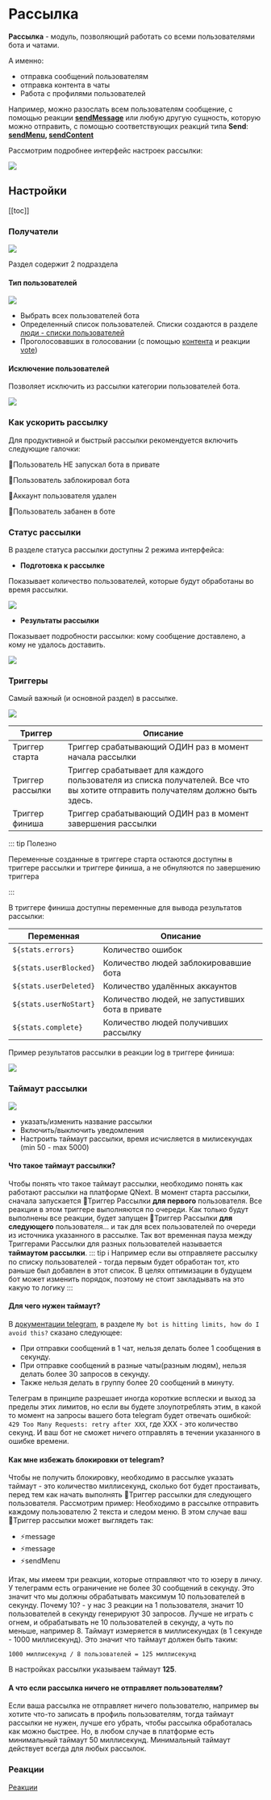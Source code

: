 # Рассылка

**Рассылка** - модуль, позволяющий работать со всеми пользователями бота и чатами. 

А именно:
* отправка сообщений пользователям
* отправка контента в чаты
* Работа с профилями пользователей

Например,  можно разослать всем пользователям сообщение, с помощью реакции **[sendMessage](/admin/other/reactions/sendmessage/)** 
или любую другую сущность, которую можно отправить, с помощью соответствующих реакций 
типа **Send**: **[sendMenu](/admin/other/reactions/sendmenu/), [sendContent](/admin/other/reactions/sendcontent/)**

Рассмотрим подробнее интерфейс настроек рассылки:

![](./1.jpg)

## Настройки

[[toc]]

### Получатели

![](./3.jpg)

Раздел содержит 2 подраздела

#### Тип пользователей

![](./8.jpg)

* Выбрать всех пользователей бота
* Определенный список пользователей. Списки создаются в разделе [люди - списки пользователей](/admin/people/)
* Проголосовавших в голосовании (с помощью [контента](/admin/content/) и реакции [vote](/admin/vote/vote/))

#### Исключение пользователей

Позволяет исключить из рассылки категории пользователей бота.

![](./9.jpg)

### Как ускорить рассылку

Для продуктивной и быстрый рассылки рекомендуется включить следующие галочки:

 🔸Пользователь НЕ запускал бота в привате
 
 🔸Пользователь заблокировал бота
 
 🔸Аккаунт пользователя удален
 
 🔸Пользователь забанен в боте

### Статус рассылки

В разделе статуса рассылки доступны 2 режима интерфейса:

* **Подготовка к рассылке** 

Показывает количество пользователей, которые будут обработаны во время рассылки.

![](./4.jpg)

* **Результаты рассылки**

Показывает подробности рассылки: кому сообщение доставлено, а кому не удалось доставить.

![](./5.jpg)

### Триггеры

Самый важный (и основной раздел) в рассылке.

![](./6.jpg)

| Триггер | Описание |
| --- | --- |
| Триггер старта | Триггер срабатывающий ОДИН раз в момент начала рассылки |
| Триггер рассылки | Триггер срабатывает для каждого пользователя из списка получателей. Все что вы хотите отправить получателям должно быть здесь. |
| Триггер финиша | Триггер срабатывающий ОДИН раз в момент завершения рассылки |

::: tip Полезно

Переменные созданные в триггере старта остаются доступны в триггере рассылки и триггере финиша, а не обнуляются по завершению триггера

:::

В триггере финиша доступны переменные для вывода результатов рассылки:

| Переменная | Описание |
| --- | --- |
|```${stats.errors}``` | Количество ошибок |
|```${stats.userBlocked}``` | Количество людей заблокировавшие бота |
|```${stats.userDeleted}``` | Количество удалённых аккаунтов |
|```${stats.userNoStart}``` | Количество людей, не запустивших бота в привате |
|```${stats.complete}``` | Количество людей получивших рассылку |

Пример результатов рассылки в реакции log в триггере финиша:

![](./7.jpg)

### Таймаут рассылки

![](./2.jpg)

* указать/изменить название рассылки
* Включить/выключить уведомления
* Настроить таймаут рассылки, время исчисляется в милисекундах (min 50 - max 5000)

#### Что такое таймаут рассылки?

Чтобы понять что такое таймаут рассылки, необходимо понять как работают рассылки на платформе QNext. В момент старта рассылки, сначала запускается 🔗Триггер Рассылки **для первого** пользователя. Все реакции в этом триггере выполняются по очереди. Как только будут выполнены все реакции, будет запущен 🔗Триггер Рассылки **для следующего** пользователя... и так для всех пользователей по очереди из источника указанного в рассылке. Так вот временная пауза между Триггерами Рассылки для разных пользователей называется **таймаутом рассылки**.
::: tip ℹ️
Например если вы отправляете рассылку по списку пользователей - тогда первым будет обработан тот, кто раньше был добавлен в этот список. В целях оптимизации в будущем бот может изменить порядок, поэтому не стоит закладывать на это какую то логику
:::
#### Для чего нужен таймаут?

В [документации telegram](https://core.telegram.org/bots/faq#broadcasting-to-users), в разделе ```My bot is hitting limits, how do I avoid this?``` сказано следующее:
* При отправки сообщений в 1 чат, нельзя делать более 1 сообщения в секунду.
* При отправке сообщений в разные чаты(разным людям), нельзя делать более 30 запросов в секунду.
* Также нельзя делать в группу более 20 сообщений в минуту.

Телеграм в принципе разрешает иногда короткие всплески и выход за пределы этих лимитов, но если вы будете злоупотреблять этим, в какой то момент на запросы вашего бота telegram будет отвечать ошибкой: `429 Too Many Requests: retry after XXX`, где XXX - это количество секунд. И ваш бот не сможет ничего отправлять в течении указанного в ошибке времени.
#### Как мне избежать блокировки от telegram?

Чтобы не получить блокировку, необходимо в рассылке указать таймаут - это количество миллисекунд, сколько бот будет простаивать, перед тем как начать выполнять 🔗Триггер рассылки для следующего пользователя. Рассмотрим пример: Необходимо в рассылке отправить каждому пользователю 2 текста и следом меню. В этом случае ваш 🔗Триггер рассылки может выглядеть так:
* ⚡️message 
* ⚡️message 
* ⚡️sendMenu

Итак, мы имеем три реакции, которые отправляют что то юзеру в личку. У телеграмм есть ограничение не более 30 сообщений в секунду. Это значит что мы должны обрабатывать максимум 10 пользователей в секунду. Почему 10? - у нас 3 реакции на 1 пользователя, значит 10 пользователей в секунду генерируют 30 запросов. Лучше не играть с огнем, и обрабатывать не 10 пользователей в секунду, а чуть по меньше, например 8. Таймаут измеряется в миллисекундах (в 1 секунде - 1000 миллисекунд). Это значит что таймаут должен быть таким: 
```plain 
1000 миллисекунд / 8 пользователей = 125 миллисекунд
```

В настройках рассылки указываем таймаут **125**.


#### А что если рассылка ничего не отправляет пользователям?

Если ваша рассылка не отправляет ничего пользователю, например вы хотите что-то записать в профиль пользователям, тогда таймаут рассылки не нужен, лучше его убрать, чтобы рассылка обработалась как можно быстрее. Но, в любом случае в платформе есть минимальный таймаут 50 миллисекунд. Минимальный таймаут действует всегда для любых рассылок. 


### Реакции

[Реакции](/admin/newsletters/reaction/)




